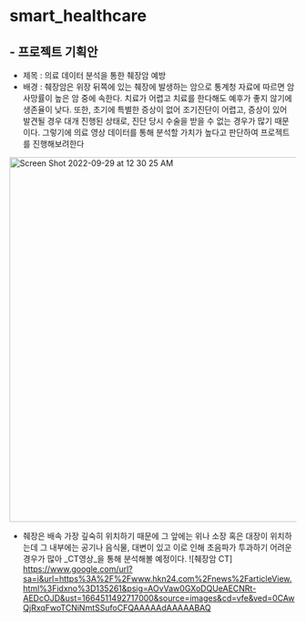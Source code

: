 # smart_healthcare

## - 프로젝트 기획안
  * 제목 : 의료 데이터 분석을 통한 췌장암 예방
  * 배경 : 췌장암은 위장 뒤쪽에 있는 췌장에 발생하는 암으로 통계청 자료에 따르면 암 사망률이 높은 암 중에 속한다. 치료가 어렵고 치료를 한다해도 예후가 좋지 않기에 생존율이 낮다. 또한, 초기에 특별한 증상이 없어 조기진단이 어렵고, 증상이 있어 발견될 경우 대개 진행된 상태로, 진단 당시 수술을 받을 수 없는 경우가 많기 때문이다. 그렇기에 의료 영상 데이터를 통해 분석할 가치가 높다고 판단하여 프로젝트를 진행해보려한다 

   <img width="640" alt="Screen Shot 2022-09-29 at 12 30 25 AM" src="https://user-images.githubusercontent.com/76680071/192939466-e9068ecc-c34b-4511-b3fa-2bb894f093e3.png">

  * 췌장은 배속 가장 깊숙히 위치하기 때문에 그 앞에는 위나 소장 혹은 대장이 위치하는데 그 내부에는 공기나 음식물, 대변이 있고 이로 인해 초음파가 투과하기 어려운 경우가 많아 _CT영상_을 통해 분석해볼 예정이다. 
  ![췌장암 CT] https://www.google.com/url?sa=i&url=https%3A%2F%2Fwww.hkn24.com%2Fnews%2FarticleView.html%3Fidxno%3D135261&psig=AOvVaw0GXoDQUeAECNRt-AEDcOJD&ust=1664511492717000&source=images&cd=vfe&ved=0CAwQjRxqFwoTCNiNmtSSufoCFQAAAAAdAAAAABAQ
  


